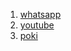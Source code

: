 <html>
<Head>
    <meta charset="UTF-8">
    <meta name="viewport" content="width=device-width, initial-scale=1.0">
    <title>Document</title>


















</Head>
<body>
    <ol>
        <li> <a href="https://web.whatsapp.com/" target="_blank" rel="noopener noreferrer">whatsapp</a></li>
        <li> <a href="http://youtube.com" target="_blank" rel="noopener noreferrer">youtube</a></li>
        <li> <a href="https://poki.com/es#utm_source=redirect-en-es"target="_blank" > poki </a></li> 
    </ol>   





</body>
</html>
